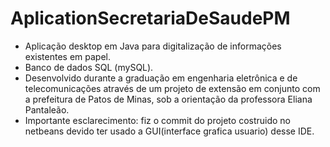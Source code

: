 # AplicationSecretariaDeSaudePM
* Aplicação desktop em Java para digitalização de informações existentes em papel.
* Banco de dados SQL (mySQL).
* Desenvolvido durante a graduação em engenharia eletrônica  e de telecomunicações através de um projeto de extensão 
  em conjunto com a prefeitura de Patos de Minas, sob a orientação da professora Eliana Pantaleão.
* Importante esclarecimento: fiz o commit do projeto costruido no netbeans devido ter usado a GUI(interface grafica usuario) desse IDE.
